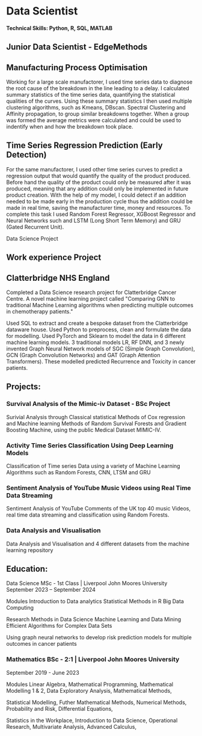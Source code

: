 # Data Scientist

#### Technical Skills: Python, R, SQL, MATLAB

## Junior Data Scientist - EdgeMethods
## Manufacturing Process Optimisation
Working for a large scale manufactorer, I used time series data to diagnose the root cause of the breakdown in the line leading to a delay. I calculated summary statistics of the time series data, quantifying the statistical qualities of the curves. Using these summary statistics I then used multiple clustering algorithms, such as Kmeans, DBscan. Spectral Clustering and Affinity propagation, to group similar breakdowns together. When a group was formed the average metrics were calculated and could be used to indentify when and how the breakdown took place. 

## Time Series Regression Prediction (Early Detection)
For the same manufactorer, I used other time series curves to predict a regression output that would quantify the quality of the product produced. Before hand the quality of the product could only be measured after it was produced, meaning that any addition could only be implemented in future product creation. With the help of my model, I could detect if an addition needed to be made early in the production cycle thus the addition could be made in real time, saving the manufacturer time, money and resources. To complete this task I used Random Forest Regressor, XGBoost Regressor and Neural Networks such and LSTM (Long Short Term Memory) and GRU (Gated Recurrent Unit).

Data Science Project

## Work experience Project
## Clatterbridge NHS England
Completed a Data Science research project for Clatterbridge Cancer Centre. A novel machine learning project called "Comparing GNN to traditional Machine Learning algorithms when predicting multiple outcomes in chemotherapy patients." 

Used SQL to extract and create a bespoke dataset from the Clatterbridge dataware house. Used Python to preprocess, clean and formulate the data for modelling. Used PyTorch and Sklearn to model the data in 6 different machine learning models. 3 traditional models LR, RF DNN, and 3 newly invented Graph Neural Network models of SGC (Simple Graph Convolution), GCN (Graph Convolution Networks) and GAT (Graph Attention Transformers). These modelled predicted Recurrence and Toxicity in cancer patients.

## Projects:
### Survival Analysis of the Mimic-iv Dataset - BSc Project

Surivial Analysis through Classical statistical Methods of Cox regression and Machine learning Methods of Random Survival Forests and Gradient Boosting Machine, using the public Medical Dataset MIMIC-IV.

### Activity Time Series Classification Using Deep Learning Models

Classification of Time series Data using a variety of Machine Learning Algorithms such as Random Forests, CNN, LTSM and GRU

### Sentiment Analysis of YouTube Music Videos using Real Time Data Streaming

Sentiment Analysis of YouTube Comments of the UK top 40 music Videos, real time data streaming and classification using Random Forests.

### Data Analysis and Visualisation

Data Analysis and Visualisation and 4 different datasets from the machine learning repository

## Education:
Data Science MSc - 1st Class | Liverpool John Moores University
September 2023 – September 2024

Modules 
Introduction to Data analytics 
Statistical Methods in R 
Big Data Computing

Research Methods in Data Science 
Machine Learning and Data Mining 
Efficient Algorithms for Complex Data Sets

Using graph neural networks to develop risk prediction models for multiple outcomes in cancer patients

### Mathematics BSc - 2:1 | Liverpool John Moores University

September 2019 - June 2023

Modules
Linear Algebra,
Mathematical Programming,
Mathematical Modelling 1 & 2,
Data Exploratory Analysis,
Mathematical Methods,

Statistical Modelling,
Futher Mathematical Methods,
Numerical Methods, 
Probability and Risk,
Differential Equations,

Statistics in the Workplace,
Introduction to Data Science,
Operational Research,
Multivariate Analysis,
Advanced Calculus,



